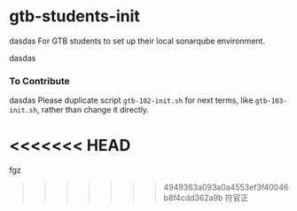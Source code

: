 # gtb-students-init
dasdas
For GTB students to set up their local sonarqube environment.

dasdas
### To Contribute
dasdas
Please duplicate script `gtb-102-init.sh` for next terms, like `gtb-103-init.sh`, rather than change it directly.

<<<<<<< HEAD
=======
fgz
>>>>>>> 4949363a093a0a4553ef3f40046b8f4cdd362a9b
符官正
